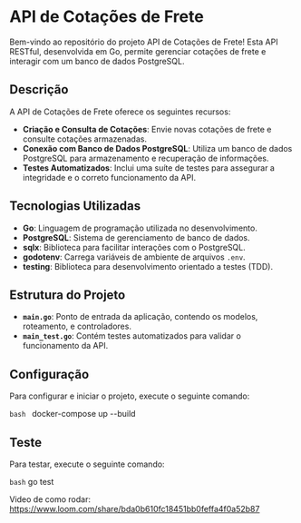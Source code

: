 # API de Cotações de Frete

Bem-vindo ao repositório do projeto API de Cotações de Frete! Esta API RESTful, desenvolvida em Go, permite gerenciar cotações de frete e interagir com um banco de dados PostgreSQL.

## Descrição

A API de Cotações de Frete oferece os seguintes recursos:

- **Criação e Consulta de Cotações**: Envie novas cotações de frete e consulte cotações armazenadas.
- **Conexão com Banco de Dados PostgreSQL**: Utiliza um banco de dados PostgreSQL para armazenamento e recuperação de informações.
- **Testes Automatizados**: Inclui uma suíte de testes para assegurar a integridade e o correto funcionamento da API.

## Tecnologias Utilizadas

- **Go**: Linguagem de programação utilizada no desenvolvimento.
- **PostgreSQL**: Sistema de gerenciamento de banco de dados.
- **sqlx**: Biblioteca para facilitar interações com o PostgreSQL.
- **godotenv**: Carrega variáveis de ambiente de arquivos `.env`.
- **testing**: Biblioteca para desenvolvimento orientado a testes (TDD).

## Estrutura do Projeto

- **`main.go`**: Ponto de entrada da aplicação, contendo os modelos, roteamento, e controladores.
- **`main_test.go`**: Contém testes automatizados para validar o funcionamento da API.

## Configuração

Para configurar e iniciar o projeto, execute o seguinte comando:

```bash ```
docker-compose up --build


## Teste

Para testar, execute o seguinte comando:

```bash```
go test

Video de como rodar: https://www.loom.com/share/bda0b610fc18451bb0feffa4f0a52b87
